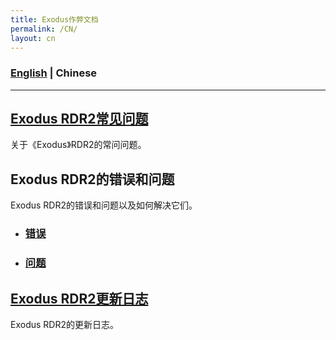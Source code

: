 ```yaml
---
title: Exodus作弊文档
permalink: /CN/
layout: cn
---
```

### [English](../../) | Chinese
---
## [Exodus RDR2常见问题](/CN/FAQ)
关于《Exodus》RDR2的常问问题。

## Exodus RDR2的错误和问题
Exodus RDR2的错误和问题以及如何解决它们。
- ### [错误](/CN/Errors)
- ### [问题](/CN/Issues)

## [Exodus RDR2更新日志](/Changelogs)
Exodus RDR2的更新日志。
